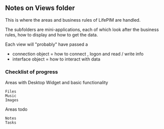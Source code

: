 ## Notes on Views folder
This is where the areas and business rules of LifePIM are handled.

The subfolders are mini-applications, each of which look after the 
business rules, how to display and how to get the data.

Each view will "probably" have passed a 
- connection object = how to connect , logon and read / write info
- interface object = how to interact with data


### Checklist of progress

Areas with Desktop Widget and basic functionality
```
Files
Music
Images
```

Areas todo
```
Notes
Tasks

```

